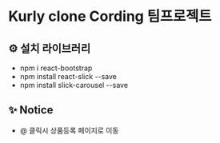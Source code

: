# Kurly clone Cording 팀프로젝트


## ⚙️ 설치 라이브러리 
- npm i react-bootstrap
- npm install react-slick --save
- npm install slick-carousel --save

## ✨ Notice
- @ 클릭시 상품등록 페이지로 이동


